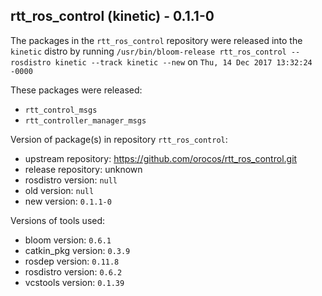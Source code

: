 ## rtt_ros_control (kinetic) - 0.1.1-0

The packages in the `rtt_ros_control` repository were released into the `kinetic` distro by running `/usr/bin/bloom-release rtt_ros_control --rosdistro kinetic --track kinetic --new` on `Thu, 14 Dec 2017 13:32:24 -0000`

These packages were released:
- `rtt_control_msgs`
- `rtt_controller_manager_msgs`

Version of package(s) in repository `rtt_ros_control`:

- upstream repository: https://github.com/orocos/rtt_ros_control.git
- release repository: unknown
- rosdistro version: `null`
- old version: `null`
- new version: `0.1.1-0`

Versions of tools used:

- bloom version: `0.6.1`
- catkin_pkg version: `0.3.9`
- rosdep version: `0.11.8`
- rosdistro version: `0.6.2`
- vcstools version: `0.1.39`


